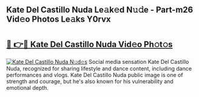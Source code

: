 ## Kate Del Castillo Nuda Le𝚊k𝚎d N𝚞𝚍e - Part-m26 Vid𝚎o Photos Le𝚊ks Y0rvx

# <h2><a href="http://fbeqm00.evod.top/?m=Kate+Del+Castillo+Nuda">🔗 👉🔴 Kate Del Castillo Nuda Vid𝚎o Ph𝚘t𝚘s</a></h2>

[![Kate Del Castillo Nuda N𝚞d𝚎s](https://i.imgur.com/8V9OHl7.gif)](http://fbeqm00.evod.top/?m=Kate+Del+Castillo+Nuda)
Social media sensation Kate Del Castillo Nuda, recognized for sharing lifestyle and dance content, including dance performances and vlogs. Kate Del Castillo Nuda public image is one of strength and courage, but he's also known for his vulnerability and emotional depth. 
